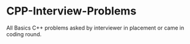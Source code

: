 # CPP-Interview-Problems
All Basics C++ problems asked by interviewer in placement or came in coding round.
